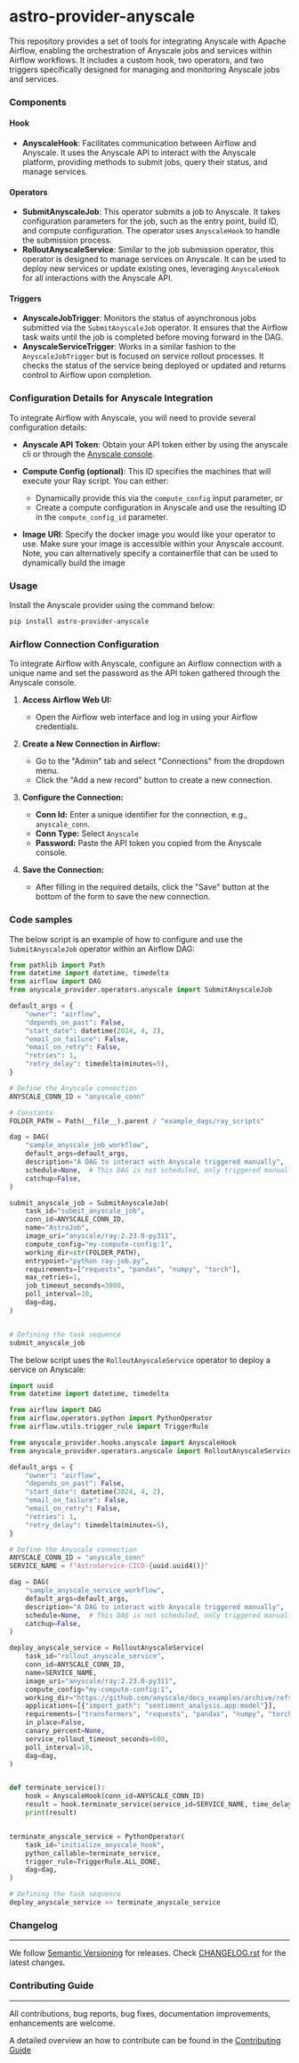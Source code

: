 # astro-provider-anyscale

This repository provides a set of tools for integrating Anyscale with Apache Airflow, enabling the orchestration of Anyscale jobs and services within Airflow workflows. It includes a custom hook, two operators, and two triggers specifically designed for managing and monitoring Anyscale jobs and services.

### Components

#### Hook
- **AnyscaleHook**: Facilitates communication between Airflow and Anyscale. It uses the Anyscale API to interact with the Anyscale platform, providing methods to submit jobs, query their status, and manage services.

#### Operators
- **SubmitAnyscaleJob**: This operator submits a job to Anyscale. It takes configuration parameters for the job, such as the entry point, build ID, and compute configuration. The operator uses `AnyscaleHook` to handle the submission process.
- **RolloutAnyscaleService**: Similar to the job submission operator, this operator is designed to manage services on Anyscale. It can be used to deploy new services or update existing ones, leveraging `AnyscaleHook` for all interactions with the Anyscale API.

#### Triggers
- **AnyscaleJobTrigger**: Monitors the status of asynchronous jobs submitted via the `SubmitAnyscaleJob` operator. It ensures that the Airflow task waits until the job is completed before moving forward in the DAG.
- **AnyscaleServiceTrigger**: Works in a similar fashion to the `AnyscaleJobTrigger` but is focused on service rollout processes. It checks the status of the service being deployed or updated and returns control to Airflow upon completion.

### Configuration Details for Anyscale Integration

To integrate Airflow with Anyscale, you will need to provide several configuration details:

- **Anyscale API Token**: Obtain your API token either by using the anyscale cli or through the [Anyscale console](https://console.anyscale.com/v2/api-keys?api-keys-tab=platform).

- **Compute Config (optional)**: This ID specifies the machines that will execute your Ray script. You can either:
  - Dynamically provide this via the `compute_config` input parameter, or
  - Create a compute configuration in Anyscale and use the resulting ID in the `compute_config_id` parameter.

- **Image URI**: Specify the docker image you would like your operator to use. Make sure your image is accessible within your Anyscale account. Note, you can alternatively specify a containerfile that can be used to dynamically build the image


### Usage

Install the Anyscale provider using the command below:

```sh
pip install astro-provider-anyscale
```

### Airflow Connection Configuration

To integrate Airflow with Anyscale, configure an Airflow connection with a unique name and set the password as the API token gathered through the Anyscale console.

1. **Access Airflow Web UI:**
   - Open the Airflow web interface and log in using your Airflow credentials.

2. **Create a New Connection in Airflow:**
   - Go to the "Admin" tab and select "Connections" from the dropdown menu.
   - Click the "Add a new record" button to create a new connection.

3. **Configure the Connection:**
   - **Conn Id:** Enter a unique identifier for the connection, e.g., `anyscale_conn`.
   - **Conn Type:** Select `Anyscale`
   - **Password:** Paste the API token you copied from the Anyscale console.

4. **Save the Connection:**
   - After filling in the required details, click the "Save" button at the bottom of the form to save the new connection.

### Code samples

The below script is an example of how to configure and use the `SubmitAnyscaleJob` operator within an Airflow DAG:

```python
from pathlib import Path
from datetime import datetime, timedelta
from airflow import DAG
from anyscale_provider.operators.anyscale import SubmitAnyscaleJob

default_args = {
    "owner": "airflow",
    "depends_on_past": False,
    "start_date": datetime(2024, 4, 2),
    "email_on_failure": False,
    "email_on_retry": False,
    "retries": 1,
    "retry_delay": timedelta(minutes=5),
}

# Define the Anyscale connection
ANYSCALE_CONN_ID = "anyscale_conn"

# Constants
FOLDER_PATH = Path(__file__).parent / "example_dags/ray_scripts"

dag = DAG(
    "sample_anyscale_job_workflow",
    default_args=default_args,
    description="A DAG to interact with Anyscale triggered manually",
    schedule=None,  # This DAG is not scheduled, only triggered manually
    catchup=False,
)

submit_anyscale_job = SubmitAnyscaleJob(
    task_id="submit_anyscale_job",
    conn_id=ANYSCALE_CONN_ID,
    name="AstroJob",
    image_uri="anyscale/ray:2.23.0-py311",
    compute_config="my-compute-config:1",
    working_dir=str(FOLDER_PATH),
    entrypoint="python ray-job.py",
    requirements=["requests", "pandas", "numpy", "torch"],
    max_retries=1,
    job_timeout_seconds=3000,
    poll_interval=10,
    dag=dag,
)


# Defining the task sequence
submit_anyscale_job
```
The below script uses the `RolloutAnyscaleService` operator to deploy a service on Anyscale:

```python
import uuid
from datetime import datetime, timedelta

from airflow import DAG
from airflow.operators.python import PythonOperator
from airflow.utils.trigger_rule import TriggerRule

from anyscale_provider.hooks.anyscale import AnyscaleHook
from anyscale_provider.operators.anyscale import RolloutAnyscaleService

default_args = {
    "owner": "airflow",
    "depends_on_past": False,
    "start_date": datetime(2024, 4, 2),
    "email_on_failure": False,
    "email_on_retry": False,
    "retries": 1,
    "retry_delay": timedelta(minutes=5),
}

# Define the Anyscale connection
ANYSCALE_CONN_ID = "anyscale_conn"
SERVICE_NAME = f"AstroService-CICD-{uuid.uuid4()}"

dag = DAG(
    "sample_anyscale_service_workflow",
    default_args=default_args,
    description="A DAG to interact with Anyscale triggered manually",
    schedule=None,  # This DAG is not scheduled, only triggered manually
    catchup=False,
)

deploy_anyscale_service = RolloutAnyscaleService(
    task_id="rollout_anyscale_service",
    conn_id=ANYSCALE_CONN_ID,
    name=SERVICE_NAME,
    image_uri="anyscale/ray:2.23.0-py311",
    compute_config="my-compute-config:1",
    working_dir="https://github.com/anyscale/docs_examples/archive/refs/heads/main.zip",
    applications=[{"import_path": "sentiment_analysis.app:model"}],
    requirements=["transformers", "requests", "pandas", "numpy", "torch"],
    in_place=False,
    canary_percent=None,
    service_rollout_timeout_seconds=600,
    poll_interval=10,
    dag=dag,
)


def terminate_service():
    hook = AnyscaleHook(conn_id=ANYSCALE_CONN_ID)
    result = hook.terminate_service(service_id=SERVICE_NAME, time_delay=5)
    print(result)


terminate_anyscale_service = PythonOperator(
    task_id="initialize_anyscale_hook",
    python_callable=terminate_service,
    trigger_rule=TriggerRule.ALL_DONE,
    dag=dag,
)

# Defining the task sequence
deploy_anyscale_service >> terminate_anyscale_service
```

### Changelog
_________

We follow [Semantic Versioning](https://semver.org/) for releases.
Check [CHANGELOG.rst](https://github.com/astronomer/astro-provider-anyscale/blob/main/CHANGELOG.rst)
for the latest changes.


### Contributing Guide
__________________

All contributions, bug reports, bug fixes, documentation improvements, enhancements are welcome.

A detailed overview an how to contribute can be found in the [Contributing Guide](https://github.com/astronomer/astro-provider-anyscale/blob/main/CONTRIBUTING.rst)
